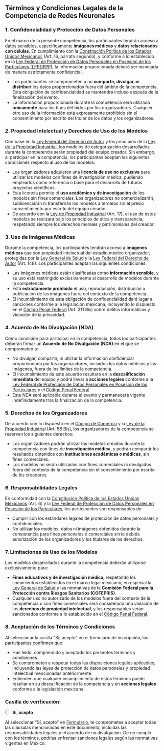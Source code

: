 ## Términos y Condiciones Legales de la Competencia de Redes Neuronales

### 1. Confidencialidad y Protección de Datos Personales
En el marco de la presente competencia, los participantes tendrán acceso a datos sensibles, específicamente **imágenes médicas** y **datos relacionados con células**. En cumplimiento con la [Constitución Política de los Estados Unidos Mexicanos](https://www.diputados.gob.mx/LeyesBiblio/pdf/CPEUM.pdf) (Art. 16, párrafo segundo), y conforme a lo establecido en la [Ley Federal de Protección de Datos Personales en Posesión de los Particulares (LFPDPPP)](https://www.diputados.gob.mx/LeyesBiblio/pdf/LFPDPPP.pdf), la información proporcionada deberá ser manejada de manera estrictamente confidencial.

- Los participantes se comprometen a no **compartir, divulgar, ni distribuir** los datos proporcionados fuera del ámbito de la competencia. Esta obligación de confidencialidad se mantendrá incluso después de la finalización del evento.
- La información proporcionada durante la competencia será utilizada **únicamente** para los fines definidos por los organizadores. Cualquier otro uso de la información está expresamente prohibido sin el consentimiento por escrito del titular de los datos y los organizadores.

### 2. Propiedad Intelectual y Derechos de Uso de los Modelos
Con base en la [Ley Federal del Derecho de Autor](https://www.diputados.gob.mx/LeyesBiblio/pdf/122_290121.pdf) y los principios de la [Ley de la Propiedad Industrial](https://www.diputados.gob.mx/LeyesBiblio/pdf/LPI_010719.pdf), los modelos de categorización desarrollados durante la competencia serán propiedad del equipo creador. Sin embargo, al participar en la competencia, los participantes aceptan las siguientes condiciones respecto al uso de los modelos:

- Los organizadores adquieren una **licencia de uso no exclusiva** para utilizar los modelos con fines de investigación médica, pudiendo emplearlos como referencia o base para el desarrollo de futuros proyectos científicos.
- Esta licencia permite el **uso académico y de investigación** de los modelos sin fines comerciales. Los organizadores no comercializarán, sublicenciarán ni transferirán los modelos a terceros sin el previo consentimiento por escrito del equipo creador.
- De acuerdo con la [Ley de Propiedad Industrial](https://www.diputados.gob.mx/LeyesBiblio/pdf/LPI_010719.pdf) (Art. 17), el uso de estos modelos se realizará bajo los principios de ética y transparencia, respetando siempre los derechos morales y patrimoniales del creador.

### 3. Uso de Imágenes Médicas
Durante la competencia, los participantes tendrán acceso a **imágenes médicas** que son propiedad intelectual del estudio médico organizador, protegidas por la [Ley General de Salud](https://www.diputados.gob.mx/LeyesBiblio/pdf/142_250623.pdf) y la [Ley Federal del Derecho de Autor](https://www.diputados.gob.mx/LeyesBiblio/pdf/122_290121.pdf) (Art. 148). Los participantes aceptan las siguientes condiciones:

- Las imágenes médicas están clasificadas como **información sensible**, y su uso está restringido exclusivamente al desarrollo de modelos durante la competencia.
- Está **estrictamente prohibido** el uso, reproducción, distribución o publicación de las imágenes fuera del contexto de la competencia.
- El incumplimiento de esta obligación de confidencialidad dará lugar a sanciones conforme a la legislación mexicana, incluyendo lo dispuesto en el [Código Penal Federal](https://www.diputados.gob.mx/LeyesBiblio/pdf/9_310823.pdf) (Art. 211 Bis) sobre delitos informáticos y violación de la privacidad.

### 4. Acuerdo de No Divulgación (NDA)
Como condición para participar en la competencia, todos los participantes deberán firmar un **Acuerdo de No Divulgación (NDA)** en el que se comprometen a:

- No divulgar, compartir, ni utilizar la información confidencial proporcionada por los organizadores, incluidos los datos médicos y las imágenes, fuera de los límites de la competencia.
- El incumplimiento de este acuerdo resultará en la **descalificación inmediata** del equipo y podrá llevar a **acciones legales** conforme a la [Ley Federal de Protección de Datos Personales en Posesión de los Particulares](https://www.diputados.gob.mx/LeyesBiblio/pdf/LFPDPPP.pdf) y el [Código Penal Federal](https://www.diputados.gob.mx/LeyesBiblio/pdf/9_310823.pdf).
- Este NDA será aplicable durante el evento y permanecerá vigente indefinidamente tras la finalización de la competencia.

### 5. Derechos de los Organizadores
De acuerdo con lo dispuesto en el [Código de Comercio](https://www.diputados.gob.mx/LeyesBiblio/pdf/CCom_140823.pdf) y la [Ley de la Propiedad Industrial](https://www.diputados.gob.mx/LeyesBiblio/pdf/LPI_010719.pdf) (Art. 58 Bis), los organizadores de la competencia se reservan los siguientes derechos:

- Los organizadores podrán utilizar los modelos creados durante la competencia con fines de **investigación médica**, y podrán compartir los resultados obtenidos con **instituciones académicas o médicas**, sin fines comerciales.
- Los modelos no serán utilizados con fines comerciales ni divulgados fuera del contexto de la competencia sin el consentimiento por escrito de los creadores.

### 6. Responsabilidades Legales
En conformidad con la [Constitución Política de los Estados Unidos Mexicanos](https://www.diputados.gob.mx/LeyesBiblio/pdf/CPEUM.pdf) (Art. 6) y la [Ley Federal de Protección de Datos Personales en Posesión de los Particulares](https://www.diputados.gob.mx/LeyesBiblio/pdf/LFPDPPP.pdf), los participantes son responsables de:

- Cumplir con los estándares legales de protección de datos personales y confidenciales.
- No utilizar los modelos, datos ni imágenes obtenidos durante la competencia para fines personales o comerciales sin la debida autorización de los organizadores y los titulares de los derechos.

### 7. Limitaciones de Uso de los Modelos
Los modelos desarrollados durante la competencia deberán utilizarse exclusivamente para:
- **Fines educativos y de investigación médica**, respetando los lineamientos establecidos en el marco legal mexicano, en especial la [Ley General de Salud](https://www.diputados.gob.mx/LeyesBiblio/pdf/142_250623.pdf) y las normativas de la **Comisión Federal para la Protección contra Riesgos Sanitarios (COFEPRIS)**.
- Cualquier uso no autorizado de los modelos fuera del contexto de la competencia o con fines comerciales será considerado una violación de los **derechos de propiedad intelectual**, y los responsables serán sancionados conforme a lo establecido en el [Código Penal Federal](https://www.diputados.gob.mx/LeyesBiblio/pdf/9_310823.pdf).

### 8. Aceptación de los Términos y Condiciones
Al seleccionar la casilla "Sí, acepto" en el formulario de inscripción, los participantes confirman que:

- Han leído, comprendido y aceptado los presentes términos y condiciones.
- Se comprometen a respetar todas las disposiciones legales aplicables, incluyendo las leyes de protección de datos personales y propiedad intelectual mencionadas anteriormente.
- Entienden que cualquier incumplimiento de estos términos puede resultar en su descalificación de la competencia y en **acciones legales** conforme a la legislación mexicana.

### Casilla de verificación:
- [ ] **Sí, acepto**

Al seleccionar "Sí, acepto" en [Formulario](https://docs.google.com/forms/d/e/1FAIpQLScpJI5O85D6ixdwE-t8eG-A0p42V5jrJM8FoGm5zPtrIC_pqA/viewform?usp=sf_link), te comprometes a aceptar todas las cláusulas mencionadas en este documento, incluidas las responsabilidades legales y el acuerdo de no divulgación. De no cumplir con los términos, podrías enfrentar sanciones legales según las normativas vigentes en México.
